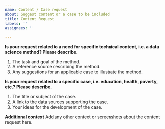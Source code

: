 ```yaml
---
name: Content / Case request
about: Suggest content or a case to be included
title: Content Request
labels: ''
assignees: ''

---
```


**Is your request related to a need for specific technical content, i.e. a data science method? Please describe.**
1. The task and goal of the method.
2. A reference source describing the method.
3. Any suggestions for an applicable case to illustrate the method.

**Is your request related to a specific case, i.e. education, health, poverty, etc.?  Please describe.**
1. The title or subject of the case.
2. A link to the data sources supporting the case.
3. Your ideas for the development of the case.

**Additional context**
Add any other context or screenshots about the content request here.
